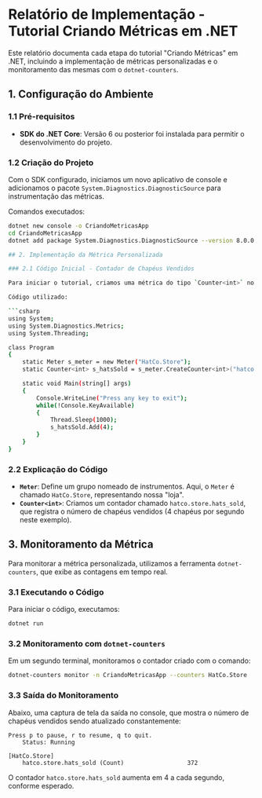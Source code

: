 # Relatório de Implementação - Tutorial Criando Métricas em .NET

Este relatório documenta cada etapa do tutorial "Criando Métricas" em .NET, incluindo a implementação de métricas personalizadas e o monitoramento das mesmas com o `dotnet-counters`.

## 1. Configuração do Ambiente

### 1.1 Pré-requisitos
- **SDK do .NET Core**: Versão 6 ou posterior foi instalada para permitir o desenvolvimento do projeto.

### 1.2 Criação do Projeto
Com o SDK configurado, iniciamos um novo aplicativo de console e adicionamos o pacote `System.Diagnostics.DiagnosticSource` para instrumentação das métricas.

Comandos executados:
```bash
dotnet new console -o CriandoMetricasApp
cd CriandoMetricasApp
dotnet add package System.Diagnostics.DiagnosticSource --version 8.0.0

## 2. Implementação da Métrica Personalizada

### 2.1 Código Inicial - Contador de Chapéus Vendidos

Para iniciar o tutorial, criamos uma métrica do tipo `Counter<int>` no arquivo `Program.cs`. Esse contador rastreia o número de chapéus vendidos por segundo, simulando uma transação constante de 4 chapéus por segundo.

Código utilizado:

```csharp
using System;
using System.Diagnostics.Metrics;
using System.Threading;

class Program
{
    static Meter s_meter = new Meter("HatCo.Store");
    static Counter<int> s_hatsSold = s_meter.CreateCounter<int>("hatco.store.hats_sold");

    static void Main(string[] args)
    {
        Console.WriteLine("Press any key to exit");
        while(!Console.KeyAvailable)
        {
            Thread.Sleep(1000);
            s_hatsSold.Add(4);
        }
    }
}

```

### 2.2 Explicação do Código

- **`Meter`**: Define um grupo nomeado de instrumentos. Aqui, o `Meter` é chamado `HatCo.Store`, representando nossa "loja".
- **`Counter<int>`**: Criamos um contador chamado `hatco.store.hats_sold`, que registra o número de chapéus vendidos (4 chapéus por segundo neste exemplo).

## 3. Monitoramento da Métrica

Para monitorar a métrica personalizada, utilizamos a ferramenta `dotnet-counters`, que exibe as contagens em tempo real.

### 3.1 Executando o Código

Para iniciar o código, executamos:

```bash
dotnet run

```

### 3.2 Monitoramento com `dotnet-counters`

Em um segundo terminal, monitoramos o contador criado com o comando:

```bash
dotnet-counters monitor -n CriandoMetricasApp --counters HatCo.Store

```

### 3.3 Saída do Monitoramento

Abaixo, uma captura de tela da saída no console, que mostra o número de chapéus vendidos sendo atualizado constantemente:

```
Press p to pause, r to resume, q to quit.
    Status: Running

[HatCo.Store]
    hatco.store.hats_sold (Count)                  372

```

O contador `hatco.store.hats_sold` aumenta em 4 a cada segundo, conforme esperado.